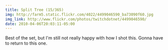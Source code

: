 ```yaml
---
title: Split Tree (15/365) 
img: http://farm5.static.flickr.com/4022/4499046590_ba73090f60.jpg 
img_link: http://www.flickr.com/photos/twitchdotnet/4499046590/ 
date: 2010-04-06T20:03:11-05:00 
---
```

Best of the set, but I'm still not really happy with how I shot this.  Gonna have to return to this one.